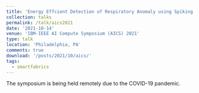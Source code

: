 ```yaml
---
title: 'Energy Effcient Detection of Respiratory Anomaly using Spiking Neural Networks'
collection: talks
permalink: /talk/aics2021
date: '2021-10-14'
venue: 'IBM-IEEE AI Compute Symposium (AICS) 2021'
type: talk
location: 'Philadelphia, PA'
comments: true
download: '/posts/2021/10/aics/'
tags:
  - smartfabrics
---
```


The symposium is being held remotely due to the COVID-19 pandemic.  
